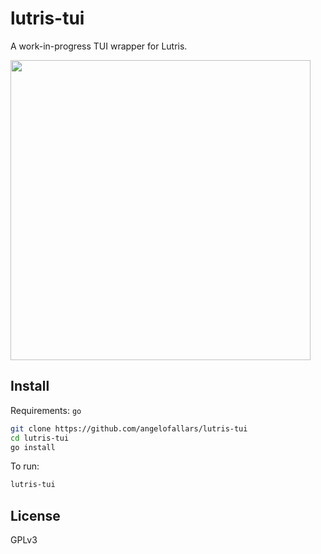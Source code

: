 # lutris-tui

A work-in-progress TUI wrapper for Lutris.

<img src="https://user-images.githubusercontent.com/39676098/189399821-2b4f4895-a7c1-4804-88da-4cce39ee79b6.png" width=480px>

## Install

Requirements: `go`

```bash
git clone https://github.com/angelofallars/lutris-tui
cd lutris-tui
go install
```

To run:

```bash
lutris-tui
```

## License

GPLv3
